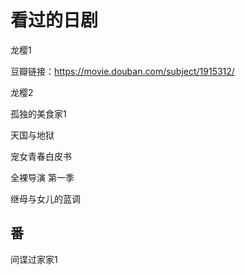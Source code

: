 # 看过的日剧

龙樱1

豆瓣链接：https://movie.douban.com/subject/1915312/

龙樱2

孤独的美食家1

天国与地狱

宠女青春白皮书

全裸导演 第一季

继母与女儿的蓝调

## 番

间谍过家家1
